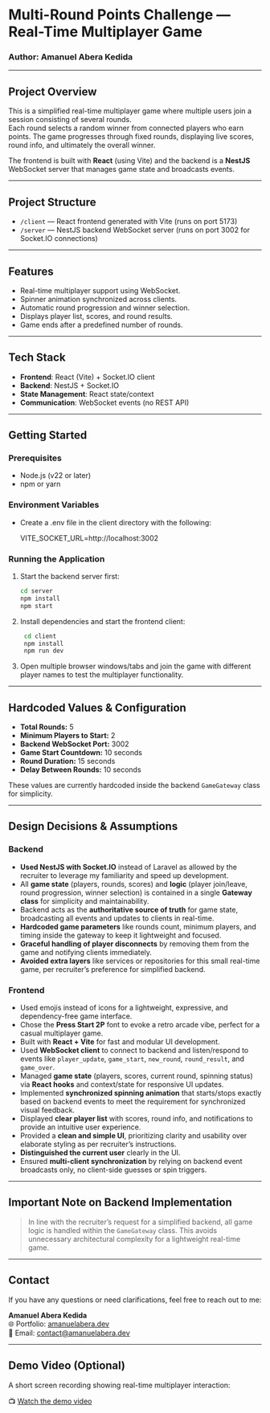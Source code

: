 # Multi-Round Points Challenge — Real-Time Multiplayer Game

### Author: Amanuel Abera Kedida

---

## Project Overview

This is a simplified real-time multiplayer game where multiple users join a session consisting of several rounds.  
Each round selects a random winner from connected players who earn points. The game progresses through fixed rounds, displaying live scores, round info, and ultimately the overall winner.

The frontend is built with **React** (using Vite) and the backend is a **NestJS** WebSocket server that manages game state and broadcasts events.

---

## Project Structure

- `/client` — React frontend generated with Vite (runs on port 5173)
- `/server` — NestJS backend WebSocket server (runs on port 3002 for Socket.IO connections)

---

## Features

- Real-time multiplayer support using WebSocket.
- Spinner animation synchronized across clients.
- Automatic round progression and winner selection.
- Displays player list, scores, and round results.
- Game ends after a predefined number of rounds.

---

## Tech Stack

- **Frontend**: React (Vite) + Socket.IO client
- **Backend**: NestJS + Socket.IO
- **State Management**: React state/context
- **Communication**: WebSocket events (no REST API)

---

## Getting Started

### Prerequisites

- Node.js (v22 or later)
- npm or yarn

### Environment Variables
- Create a .env file in the client directory with the following:

    VITE_SOCKET_URL=http://localhost:3002


### Running the Application

1. Start the backend server first:
   ```bash
   cd server
   npm install
   npm start


2. Install dependencies and start the frontend client:
   ```bash
    cd client
    npm install
    npm run dev

3. Open multiple browser windows/tabs and join the game with different player names to test the multiplayer functionality.

---

## Hardcoded Values & Configuration

- **Total Rounds:** 5  
- **Minimum Players to Start:** 2  
- **Backend WebSocket Port:** 3002  
- **Game Start Countdown:** 10 seconds  
- **Round Duration:** 15 seconds  
- **Delay Between Rounds:** 10 seconds  

These values are currently hardcoded inside the backend `GameGateway` class for simplicity.

---

## Design Decisions & Assumptions

### Backend

- **Used NestJS with Socket.IO** instead of Laravel as allowed by the recruiter to leverage my familiarity and speed up development.
- All **game state** (players, rounds, scores) and **logic** (player join/leave, round progression, winner selection) is contained in a single **Gateway class** for simplicity and maintainability.
- Backend acts as the **authoritative source of truth** for game state, broadcasting all events and updates to clients in real-time.
- **Hardcoded game parameters** like rounds count, minimum players, and timing inside the gateway to keep it lightweight and focused.
- **Graceful handling of player disconnects** by removing them from the game and notifying clients immediately.
- **Avoided extra layers** like services or repositories for this small real-time game, per recruiter’s preference for simplified backend.

### Frontend

- Used emojis instead of icons for a lightweight, expressive, and dependency-free game interface.
- Chose the **Press Start 2P** font to evoke a retro arcade vibe, perfect for a casual multiplayer game.
- Built with **React + Vite** for fast and modular UI development.
- Used **WebSocket client** to connect to backend and listen/respond to events like `player_update`, `game_start`, `new_round`, `round_result`, and `game_over`.
- Managed **game state** (players, scores, current round, spinning status) via **React hooks** and context/state for responsive UI updates.
- Implemented **synchronized spinning animation** that starts/stops exactly based on backend events to meet the requirement for synchronized visual feedback.
- Displayed **clear player list** with scores, round info, and notifications to provide an intuitive user experience.
- Provided a **clean and simple UI**, prioritizing clarity and usability over elaborate styling as per recruiter’s instructions.
- **Distinguished the current user** clearly in the UI.
- Ensured **multi-client synchronization** by relying on backend event broadcasts only, no client-side guesses or spin triggers.

---

## Important Note on Backend Implementation

> In line with the recruiter’s request for a simplified backend, all game logic is handled within the `GameGateway` class. This avoids unnecessary architectural complexity for a lightweight real-time game.

---

## Contact

If you have any questions or need clarifications, feel free to reach out to me:

**Amanuel Abera Kedida**  
🌐 Portfolio: [amanuelabera.dev](https://amanuelabera.dev)  
📧 Email: [contact@amanuelabera.dev](mailto:contact@amanuelabera.dev)

---

## Demo Video (Optional)

A short screen recording showing real-time multiplayer interaction:

📺 [Watch the demo video](https://your-demo-link.com)